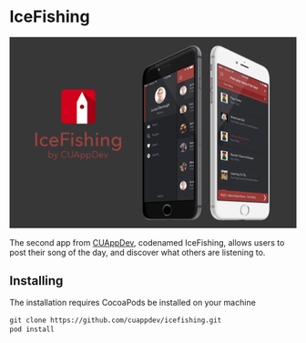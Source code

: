 # IceFishing

![alt text](https://raw.githubusercontent.com/cuappdev/icefishing/master/IceFishingPromo.jpg "Ice Fishing Promo")

The second app from [CUAppDev](http://www.cuappdev.org/home), codenamed IceFishing, allows users to post their song of the day, and discover what others are listening to.

## Installing
The installation requires CocoaPods be installed on your machine
```
git clone https://github.com/cuappdev/icefishing.git
pod install
```
